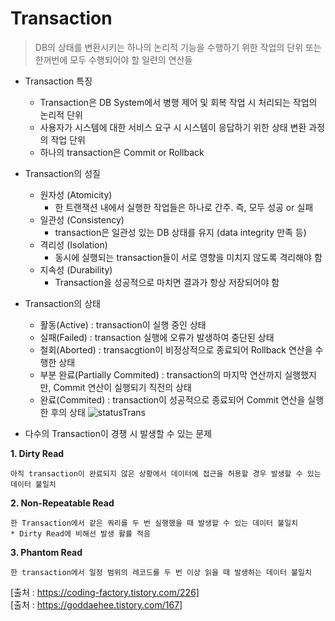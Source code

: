 # Transaction
> DB의 상태를 변환시키는 하나의 논리적 기능을 수행하기 위한 작업의 단위 또는 한꺼번에 모두 수행되어야 할 일련의 연산들

- Transaction 특징
  - Transaction은 DB System에서 병행 제어 및 회복 작업 시 처리되는 작업의 논리적 단위
  - 사용자가 시스템에 대한 서비스 요구 시 시스템이 응답하기 위한 상태 변환 과정의 작업 단위
  - 하나의 transaction은 Commit or Rollback

- Transaction의 성질
  - 원자성 (Atomicity)
    - 한 트랜잭션 내에서 실행한 작업들은 하나로 간주. 즉, 모두 성공 or 실패
  - 일관성 (Consistency)
    - transaction은 일관성 있는 DB 상태를 유지 (data integrity 만족 등)
  - 격리성 (Isolation)
    - 동시에 실행되는 transaction들이 서로 영향을 미치지 않도록 격리해야 함
  - 지속성 (Durability)
    - Transaction을 성공적으로 마치면 결과가 항상 저장되어야 함

- Transaction의 상태
  - 활동(Active) : transaction이 실행 중인 상태
  - 실패(Failed) : transaction 실행에 오류가 발생하여 중단된 상태
  - 철회(Aborted) : transacgtion이 비정상적으로 종료되어 Rollback 연산을 수행한 상태
  - 부분 완료(Partially Commited) : transaction의 마지막 연산까지 실행했지만, Commit 연산이 실행되기 직전의 상태
  - 완료(Commited) : transaction이 성공적으로 종료되어 Commit 연산을 실행한 후의 상태
![statusTrans](https://user-images.githubusercontent.com/60098657/85265692-99267e00-b4ad-11ea-95bf-02430853b430.png)

- 다수의 Transaction이 경쟁 시 발생할 수 있는 문제

<b>1. Dirty Read</b>
<pre><code>아직 transaction이 완료되지 않은 상황에서 데이터에 접근을 허용할 경우 발생할 수 있는 데이터 불일치</code></pre>
<b>2. Non-Repeatable Read</b>
<pre><code>한 Transaction에서 같은 쿼리를 두 번 실행했을 때 발생할 수 있는 데이터 불일치
* Dirty Read에 비해선 발생 활률 적음</code></pre>
<b>3. Phantom Read</b>
<pre><code>한 transaction에서 일정 범위의 레코드를 두 번 이상 읽을 때 발생하는 데이터 불일치</code></pre>


[출처 : https://coding-factory.tistory.com/226]<br>
[출처 : https://goddaehee.tistory.com/167]


